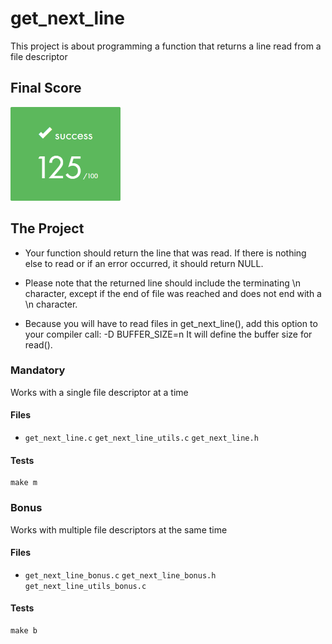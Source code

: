 # get_next_line
This project is about programming a function that returns a line read from a file descriptor

## Final Score

<img height=150px src=https://github.com/erick-medeiros/guide42/blob/main/grade/grade_125_100.png alt="eandre-f score"/>

## The Project

- Your function should return the line that was read.
If there is nothing else to read or if an error occurred, it should return NULL. 

- Please note that the returned line should include the terminating \n character,
except if the end of file was reached and does not end with a \n character.

- Because you will have to read files in get_next_line(), add this option to your
compiler call: -D BUFFER_SIZE=n
It will define the buffer size for read().

### Mandatory

Works with a single file descriptor at a time

#### Files

- `get_next_line.c` `get_next_line_utils.c` `get_next_line.h`

#### Tests

```
make m
```

### Bonus

Works with multiple file descriptors at the same time

#### Files

- `get_next_line_bonus.c` `get_next_line_bonus.h` `get_next_line_utils_bonus.c`

#### Tests

```
make b
```